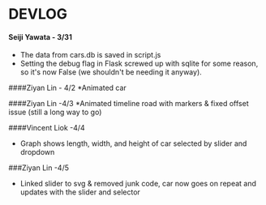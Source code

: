 # DEVLOG

#### Seiji Yawata - 3/31
* The data from cars.db is saved in script.js
* Setting the debug flag in Flask screwed up with sqlite for some reason, so it's now False (we shouldn't be needing it anyway).

####Ziyan Lin - 4/2
*Animated car

####Ziyan Lin -4/3
*Animated timeline road with markers & fixed offset issue (still a long way to go)

####Vincent Liok -4/4
* Graph shows length, width, and height of car selected by slider and dropdown

###Ziyan Lin -4/5
* Linked slider to svg & removed junk code, car now goes on repeat and updates with the slider and selector
